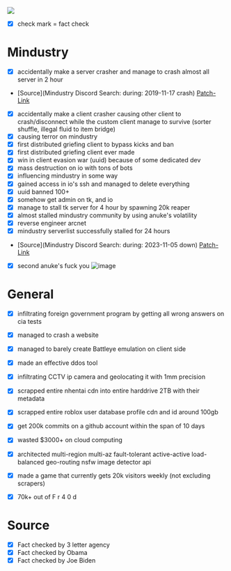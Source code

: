 ![](https://cdn.discordapp.com/attachments/796869250533818418/801986737856839680/unknown.png)
- [x] check mark = fact check
# Mindustry

- [x] accidentally make a server crasher and manage to crash almost all server in 2 hour
- [Source](Mindustry Discord Search: during: 2019-11-17 crash) [Patch-Link](https://discord.com/channels/391020510269669376/396416151032299521/645572630707044378)
- [x] accidentally make a client crasher causing other client to crash/disconnect while the custom client manage to survive (sorter shuffle, illegal fluid to item bridge) 
- [x] causing terror on mindustry 
- [x] first distributed griefing client to bypass kicks and ban
- [x] first distributed griefing client ever made 
- [x] win in client evasion war (uuid) because of some dedicated dev 
- [x] mass destruction on io with tons of bots
- [x] influencing mindustry in some way
- [x] gained access in io's ssh and managed to delete everything
- [x] uuid banned 100+ 
- [x] somehow get admin on tk, and io 
- [x] manage to stall tk server for 4 hour by spawning 20k reaper
- [x] almost stalled mindustry community by using anuke's volatility
- [x] reverse engineer arcnet
- [x] mindustry serverlist successfully stalled for 24 hours
- [Source](Mindustry Discord Search: during: 2023-11-05 down) [Patch-Link](https://github.com/Omega-Network/ohiodustry)
- [x] second anuke's fuck you
![image](https://github.com/o7-Fire/Achievements/assets/60143910/6ade117f-ebea-4a0b-955f-2d22c85eb09c)
     
# General

- [x] infiltrating foreign government program by getting all wrong answers on cia tests
- [x] managed to crash a website
- [x] managed to barely create Battleye emulation on client side 
- [x] made an effective ddos tool
- [x] infiltrating CCTV ip camera and geolocating it with 1mm precision
- [x] scrapped entire nhentai cdn into entire harddrive 2TB with their metadata
- [x] scrapped entire roblox user database profile cdn and id around 100gb
- [x] get 200k commits on a github account within the span of 10 days
- [x] wasted $3000+ on cloud computing
- [x] architected multi-region multi-az fault-tolerant active-active load-balanced geo-routing nsfw image detector api
- [x] made a game that currently gets 20k visitors weekly (not excluding scrapers)
- [x] 70k+ out of F r 4 0 d 


# Source
- [x] Fact checked by 3 letter agency
- [x] Fact checked by Obama
- [x] Fact checked by Joe Biden
